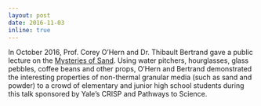 ```yaml
---
layout: post
date: 2016-11-03
inline: true
---
```


In October 2016, Prof. Corey O’Hern and Dr. Thibault Bertrand gave a public lecture on the <a href="https://seas.yale.edu/news-events/news/ohern-and-bertrand-explain-mysteries-sand-video" > Mysteries of Sand</a>. Using water pitchers, hourglasses, glass pebbles, coffee beans and other props, O’Hern and Bertrand demonstrated the interesting properties of non-thermal granular media (such as sand and powder) to a crowd of elementary and junior high school students during this talk sponsored by Yale’s CRISP and Pathways to Science.